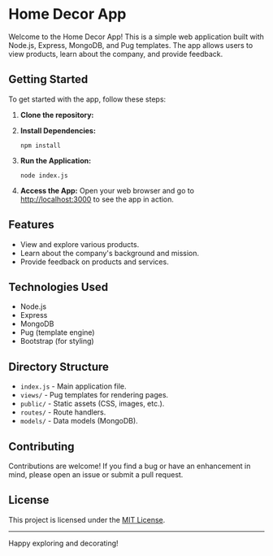 # Home Decor App

Welcome to the Home Decor App! This is a simple web application built with Node.js, Express, MongoDB, and Pug templates. The app allows users to view products, learn about the company, and provide feedback.

## Getting Started

To get started with the app, follow these steps:

1. **Clone the repository:**
 

2. **Install Dependencies:**
   ```
   npm install
   ```

3. **Run the Application:**
   ```
   node index.js
   ```

4. **Access the App:**
   Open your web browser and go to [http://localhost:3000](http://localhost:3000) to see the app in action.

## Features

- View and explore various products.
- Learn about the company's background and mission.
- Provide feedback on products and services.

## Technologies Used

- Node.js
- Express
- MongoDB
- Pug (template engine)
- Bootstrap (for styling)

## Directory Structure

- `index.js` - Main application file.
- `views/` - Pug templates for rendering pages.
- `public/` - Static assets (CSS, images, etc.).
- `routes/` - Route handlers.
- `models/` - Data models (MongoDB).

## Contributing

Contributions are welcome! If you find a bug or have an enhancement in mind, please open an issue or submit a pull request.

## License

This project is licensed under the [MIT License](LICENSE).

---

Happy exploring and decorating!
